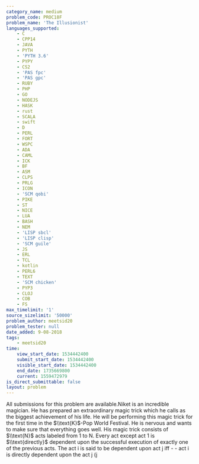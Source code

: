 ```yaml
---
category_name: medium
problem_code: PROC18F
problem_name: 'The Illusionist'
languages_supported:
    - C
    - CPP14
    - JAVA
    - PYTH
    - 'PYTH 3.6'
    - PYPY
    - CS2
    - 'PAS fpc'
    - 'PAS gpc'
    - RUBY
    - PHP
    - GO
    - NODEJS
    - HASK
    - rust
    - SCALA
    - swift
    - D
    - PERL
    - FORT
    - WSPC
    - ADA
    - CAML
    - ICK
    - BF
    - ASM
    - CLPS
    - PRLG
    - ICON
    - 'SCM qobi'
    - PIKE
    - ST
    - NICE
    - LUA
    - BASH
    - NEM
    - 'LISP sbcl'
    - 'LISP clisp'
    - 'SCM guile'
    - JS
    - ERL
    - TCL
    - kotlin
    - PERL6
    - TEXT
    - 'SCM chicken'
    - PYP3
    - CLOJ
    - COB
    - FS
max_timelimit: '1'
source_sizelimit: '50000'
problem_author: meetsid20
problem_tester: null
date_added: 9-08-2018
tags:
    - meetsid20
time:
    view_start_date: 1534442400
    submit_start_date: 1534442400
    visible_start_date: 1534442400
    end_date: 1735669800
    current: 1559472979
is_direct_submittable: false
layout: problem
---
```

All submissions for this problem are available.Niket is an incredible magician. He has prepared an extraordinary magic trick which he calls as the biggest achievement of his life. He will be performing this magic trick for the first time in the $\\text{K}$-Pop World Festival. He is nervous and wants to make sure that everything goes well. His magic trick consists of $\\text{N}$ acts labeled from 1 to N. Every act except act 1 is $\\text{directly}$ dependent upon the successful execution of exactly one of the previous acts. The act i is said to be dependent upon act j iff - - act i is directly dependent upon the act j (j
